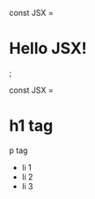 <!-- 1 -->
const JSX = <h1>Hello JSX!</h1>;
<!-- 2 -->
const JSX = <div>
    <h1>h1 tag</h1>
    <p>p tag </p>
    <ul>
        <li> li 1</li>
        <li> li 2</li>
        <li> li 3</li>
    </ul>
</div>
<!-- 2 -->